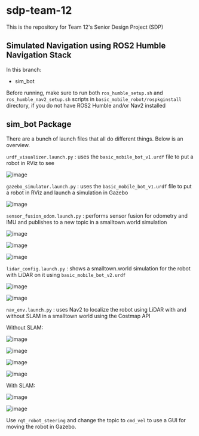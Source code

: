 # sdp-team-12
This is the repository for Team 12's Senior Design Project (SDP)

## Simulated Navigation using ROS2 Humble Navigation Stack

In this branch:
- sim_bot

Before running, make sure to run both ```ros_humble_setup.sh``` and ```ros_humble_nav2_setup.sh``` scripts in ```basic_mobile_robot/rospkginstall``` directory, if you do not have ROS2 Humble and/or Nav2 installed

## sim_bot Package

There are a bunch of launch files that all do different things. Below is an overview. 

```urdf_visualizer.launch.py``` : uses the ```basic_mobile_bot_v1.urdf``` file to put a robot in RViz to see

![image](https://github.com/Samalmeida1028/sdp-team-12/assets/41523488/f2655747-9df3-4d7a-8c01-b5f924094494)

```gazebo_simulator.launch.py``` : uses the ```basic_mobile_bot_v1.urdf``` file to put a robot in RViz and launch a simulation in Gazebo

![image](https://github.com/Samalmeida1028/sdp-team-12/assets/41523488/2f461890-2130-421e-a78f-1760064bc30a)

```sensor_fusion_odom.launch.py``` : performs sensor fusion for odometry and IMU and publishes to a new topic in a smalltown.world simulation

![image](https://github.com/Samalmeida1028/sdp-team-12/assets/41523488/b1a9518e-708f-4a0c-a4dc-ad69207ac9ec)

![image](https://github.com/Samalmeida1028/sdp-team-12/assets/41523488/109f8b09-79f5-4bcc-ae27-fe373f6088df)

![image](https://github.com/Samalmeida1028/sdp-team-12/assets/41523488/53b5e9a0-9ef9-4047-8077-09cd27f624f5)

```lidar_config.launch.py``` : shows a smalltown.world simulation for the robot with LiDAR on it using ```basic_mobile_bot_v2.urdf```

![image](https://github.com/Samalmeida1028/sdp-team-12/assets/41523488/85201a7e-6a0a-459f-9ac2-8188bb63fb1b)

![image](https://github.com/Samalmeida1028/sdp-team-12/assets/41523488/fc216024-2f4b-4d31-904d-3e02c310ab27)

```nav_env.launch.py``` : uses Nav2 to localize the robot using LiDAR with and without SLAM in a smalltown world using the Costmap API

Without SLAM: 

![image](https://github.com/Samalmeida1028/sdp-team-12/assets/41523488/ada860b0-6ff9-48e8-96d2-718f4ef2837d)

![image](https://github.com/Samalmeida1028/sdp-team-12/assets/41523488/7450e38e-e833-4e77-a911-9ae1eae72a2d)

![image](https://github.com/Samalmeida1028/sdp-team-12/assets/41523488/953ec8ca-31a0-4ec7-9469-5f42a1d89273)

![image](https://github.com/Samalmeida1028/sdp-team-12/assets/41523488/7b42a7b6-87f5-4556-b241-89a4517796e8)

With SLAM: 

![image](https://github.com/Samalmeida1028/sdp-team-12/assets/41523488/0b0820ba-6ebf-4e3d-bb77-9e716cc6b467)

![image](https://github.com/Samalmeida1028/sdp-team-12/assets/41523488/640f0523-9a59-4c94-a101-6ae795f46254)

Use ```rqt_robot_steering``` and change the topic to ```cmd_vel``` to use a GUI for moving the robot in Gazebo. 

